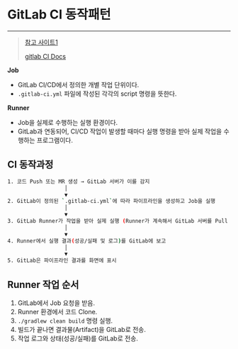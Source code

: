 # GitLab CI 동작패턴

---

>[참고 사이트1](https://soonmin.tistory.com/87)
>
>[gitlab CI Docs](https://docs.gitlab.com/ci/)

**Job**

- GitLab CI/CD에서 정의한 개별 작업 단위이다. 
- `.gitlab-ci.yml` 파일에 작성된 각각의 script 명령을 뜻한다.

**Runner**

- Job을 실제로 수행하는 실행 환경이다.
- GitLab과 연동되어, CI/CD 작업이 발생할 때마다 실행 명령을 받아 실제 작업을 수행하는 프로그램이다. 

## CI 동작과정

```bash
1. 코드 Push 또는 MR 생성 → GitLab 서버가 이를 감지
                  │
                  ▼
2. GitLab이 정의된 `.gitlab-ci.yml`에 따라 파이프라인을 생성하고 Job을 실행
                  │
                  ▼
3. GitLab Runner가 작업을 받아 실제 실행 (Runner가 계속해서 GitLab 서버를 Pull 하는 방식)
                  │
                  ▼
4. Runner에서 실행 결과(성공/실패 및 로그)를 GitLab에 보고
                  │
                  ▼
5. GitLab은 파이프라인 결과를 화면에 표시
```

## Runner 작업 순서 

1. GitLab에서 Job 요청을 받음.
2. Runner 환경에서 코드 Clone.
3. `./gradlew clean build` 명령 실행.
4. 빌드가 끝나면 결과물(Artifact)을 GitLab로 전송.
5. 작업 로그와 상태(성공/실패)를 GitLab로 전송.